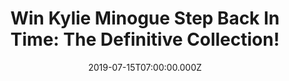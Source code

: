 ---
campaign-uuid: "c-03e92bde-2eba-4fd7-91f4-ee65bcb31a7f"
type: "Competition"
category: "Music"
date: "2019-07-15T07:00:00.000Z"
end-date: "2019-08-15T07:00:00.000Z"
disable-form: false
is_promoted: false
has_entry_page: true
title: "Win Kylie Minogue Step Back In Time: The Definitive Collection!"
competition-description: "<p>With a career of era-defining music to her name, Kylie\
  \ releases an album of greatest hits titled ‘Step Back In Time’! This definitive\
  \ collection of Kylie’s most beloved tracks to date serves as a reflection of her\
  \ record-breaking career, from the global number one smash hit ‘I Should Be So Lucky’\
  \ in 1987 through to her most recent album, the chart-topping ‘Golden’ released\
  \ last year.</p>\n<p>Want it? Click below for a chance to win it!</p>\n"
hero-header: "Win Kylie Minogue Step Back In Time: The Definitive Collection!"
terms-confirmation: "N/A"
banner-img: "https://assets.expresslyapp.com/asset-de69f222-9853-4ec1-b390-10eb3e45e1e5.jpg"
logo-left-href: "http://club.expressly.io"
logo-left-image: "https://assets.expresslyapp.com/asset-9c81c160-99fc-4819-8510-6380256c7091.jpg"
logo-left-title: "Expressly Club"
bg-image-hero: "https://assets.expresslyapp.com/asset-4757997e-b5ca-4ee2-9411-ca9ecb68c4e1.jpg"
bg-image-first: "https://assets.expresslyapp.com/asset-a5e84fe6-5e1d-4859-8605-c1b082ada0a6.jpg"
section1-content: "<p>Collectively, Kylie’s singles have spent over 300 weeks in the\
  \ Official Singles Chart Top 40. She has sold more than 80 million albums worldwide\
  \ and her catalogue now boasts over half a billion streams globally on Spotify alone\
  \ and Kylie has multiple awards and accolades to her name, including 3 BRIT Awards,\
  \ 2 MTV Music Awards and a Grammy!</p>\n<p>Kylie’s 2000 album ‘Light Years’ saw\
  \ her now-iconic comeback with number one smash hit ‘Spinning Around’, which she\
  \ followed up with the singles ‘On A Night Like This’, and her blistering duet with\
  \ Robbie Williams, ‘Kids’. In the following year, she released the 5x platinum-selling\
  \ album ‘Fever’, which featured the singles ‘Can’t Get You Out Of My Head’, ‘In\
  \ Your Eyes’, ‘Love At First Sight’ and ‘Come Into My World’ – all of which are\
  \ included on ‘Step Back In Time’.</p>\n<p>Think no more and enter the form below\
  \ for a chance to win it now! Good luck!</p>\n"
entry-title: "Win Kylie Minogue Step Back In Time: The Definitive Collection!"
entry-content: "<p>Enter the draw to win Kylie Minogue Step Back In Time: The Definitive\
  \ Collection by completing the form below before 23:59 on the 15th of August 2019.</p>\n"
has-winner: false
prize-description: "Kylie Minogue Step Back In Time: The Definitive Collection"
special-conditions: "Multiple entries are allowed up to one every day.\r\n\r\nThis\
  \ competition is also available on: http://aaa.nme.com/competitons/kylie-minogue-definitive-collection"
country-restrictions:
- "GB"
---